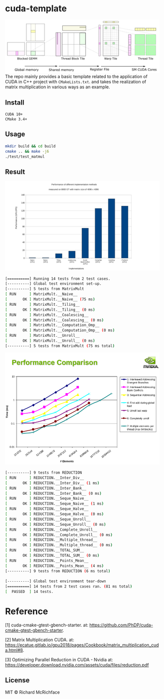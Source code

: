 # cuda-template
![](./doc/jpgs/cover.jpg)
The repo mainly provides a basic template related to the application of CUDA in C++ project with `CMakeLists.txt`. 
and takes the realization of matrix multiplication in various ways as an example.

## Install

```
CUDA 10+
CMake 3.4+
```

## Usage

```bash
mkdir build && cd build
cmake .. && make -j6
./test/test_matmul 
```

## Result
![](./doc/jpgs/matmul.jpg)
```bash
[==========] Running 14 tests from 2 test cases.
[----------] Global test environment set-up.
[----------] 5 tests from MatrixMult
[ RUN      ] MatrixMult.__Naive__
[       OK ] MatrixMult.__Naive__ (75 ms)
[ RUN      ] MatrixMult.__Tiling__
[       OK ] MatrixMult.__Tiling__ (0 ms)
[ RUN      ] MatrixMult.__Coalescing__
[       OK ] MatrixMult.__Coalescing__ (0 ms)
[ RUN      ] MatrixMult.__Computation_Omp__
[       OK ] MatrixMult.__Computation_Omp__ (0 ms)
[ RUN      ] MatrixMult.__Unroll__
[       OK ] MatrixMult.__Unroll__ (0 ms)
[----------] 5 tests from MatrixMult (75 ms total)
```
![](./doc/jpgs/reduction.jpg)
```bash
[----------] 9 tests from REDUCTION
[ RUN      ] REDUCTION.__Inter_Div__
[       OK ] REDUCTION.__Inter_Div__ (1 ms)
[ RUN      ] REDUCTION.__Inter_Bank__
[       OK ] REDUCTION.__Inter_Bank__ (0 ms)
[ RUN      ] REDUCTION.__Seque_Naive__
[       OK ] REDUCTION.__Seque_Naive__ (1 ms)
[ RUN      ] REDUCTION.__Seque_Halve__
[       OK ] REDUCTION.__Seque_Halve__ (0 ms)
[ RUN      ] REDUCTION.__Seque_Unroll__
[       OK ] REDUCTION.__Seque_Unroll__ (0 ms)
[ RUN      ] REDUCTION.__Complete_Unroll__
[       OK ] REDUCTION.__Complete_Unroll__ (0 ms)
[ RUN      ] REDUCTION.__Multiple_thread__
[       OK ] REDUCTION.__Multiple_thread__ (0 ms)
[ RUN      ] REDUCTION.__TOTAL_SUM__
[       OK ] REDUCTION.__TOTAL_SUM__ (0 ms)
[ RUN      ] REDUCTION.__Points_Mean__
[       OK ] REDUCTION.__Points_Mean__ (4 ms)
[----------] 9 tests from REDUCTION (6 ms total)

[----------] Global test environment tear-down
[==========] 14 tests from 2 test cases ran. (81 ms total)
[  PASSED  ] 14 tests.
```

# Reference
[1] cuda-cmake-gtest-gbench-starter. 
at: https://github.com/PhDP/cuda-cmake-gtest-gbench-starter.

[2] Matrix Multiplication CUDA. 
at: https://ecatue.gitlab.io/gpu2018/pages/Cookbook/matrix_multiplication_cuda.html#8.

[3] Optimizing Parallel Reduction in CUDA - Nvidia
at: https://developer.download.nvidia.com/assets/cuda/files/reduction.pdf
## License

MIT © Richard McRichface

